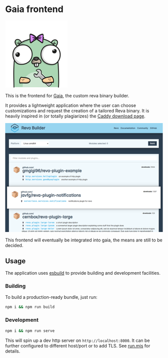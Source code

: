# Gaia frontend

<img src=".github/logo.png" width="200" alt="gopher with a wrench in his hand and a purple bow">

This is the frontend for [Gaia](https://github.com/cs3org/gaia), the custom reva
binary builder.

It provides a lightweight application where the user can choose customizations
and request the creation of a tailored Reva binary. It is heavily inspired in
(or totally plagiarizes) the [Caddy download page](https://caddyserver.com/download).

![Sample screenshot](.github/screenshot.png)

This frontend will eventually be integrated into gaia, the means are still to be
decided.


## Usage

The application uses [esbuild](https://esbuild.github.io/) to provide building
and development facilities.

### Building

To build a production-ready bundle, just run:

```bash
npm i && npm run build
```

### Development

```bash
npm i && npm run serve
```

This will spin up a dev http server on `http://localhost:8000`. It can be
further configured to different host/port or to add TLS. See
[run.mjs](https://github.com/cs3org/gaia-frontend/tree/master/run.mjs)
for details.
